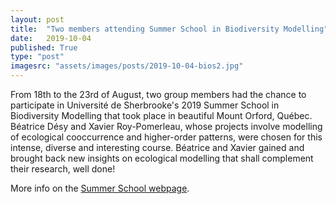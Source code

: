 ```yaml
---
layout: post
title:  "Two members attending Summer School in Biodiversity Modelling"
date:   2019-10-04
published: True
type: "post"
imagesrc: "assets/images/posts/2019-10-04-bios2.jpg"
---
```


From 18th to the 23rd of August, two group members had the chance to participate in Université de Sherbrooke's 2019 Summer School in Biodiversity Modelling that took place in beautiful Mount Orford, Québec. Béatrice Désy and Xavier Roy-Pomerleau, whose projects involve modelling of ecological cooccurrence and higher-order patterns, were chosen for this intense, diverse and interesting course. Béatrice and Xavier gained and brought back new insights on ecological modelling that shall complement their research, well done!

More info on the <a href='https://www.usherbrooke.ca/sciences-ete/fr/ecoles-dete-anterieures/modelisation-de-la-biodiversite-2019/accueil-modelisation-de-la-biodiversite/'>Summer School webpage</a>. 